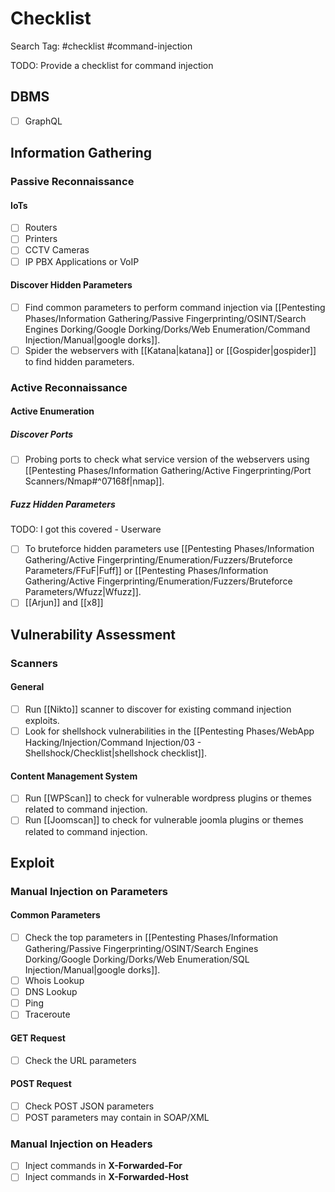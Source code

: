 # Checklist

Search Tag: #checklist #command-injection

TODO: Provide a checklist for command injection

## DBMS

- [ ] GraphQL

## Information Gathering

### Passive Reconnaissance

#### IoTs

- [ ] Routers
- [ ] Printers
- [ ] CCTV Cameras
- [ ] IP PBX Applications or VoIP

#### Discover Hidden Parameters

- [ ] Find common parameters to perform command injection via [[Pentesting Phases/Information Gathering/Passive Fingerprinting/OSINT/Search Engines Dorking/Google Dorking/Dorks/Web Enumeration/Command Injection/Manual|google dorks]].
- [ ] Spider the webservers with [[Katana|katana]] or [[Gospider|gospider]] to find hidden parameters.

### Active Reconnaissance

#### Active Enumeration

##### Discover Ports

- [ ] Probing ports to check what service version of the webservers using [[Pentesting Phases/Information Gathering/Active Fingerprinting/Port Scanners/Nmap#^07168f|nmap]].

##### Fuzz Hidden Parameters

TODO: I got this covered - Userware

- [ ] To bruteforce hidden parameters use [[Pentesting Phases/Information Gathering/Active Fingerprinting/Enumeration/Fuzzers/Bruteforce Parameters/FFuF|Fuff]] or [[Pentesting Phases/Information Gathering/Active Fingerprinting/Enumeration/Fuzzers/Bruteforce Parameters/Wfuzz|Wfuzz]].
- [ ] [[Arjun]] and [[x8]]

## Vulnerability Assessment

### Scanners

#### General

- [ ] Run [[Nikto]] scanner to discover for existing command injection exploits.
- [ ] Look for shellshock vulnerabilities in the [[Pentesting Phases/WebApp Hacking/Injection/Command Injection/03 - Shellshock/Checklist|shellshock checklist]].

#### Content Management System

- [ ] Run [[WPScan]] to check for vulnerable wordpress plugins or themes related to command injection.
- [ ] Run [[Joomscan]] to check for vulnerable joomla plugins or themes related to command injection.

## Exploit

### Manual Injection on Parameters

#### Common Parameters

- [ ] Check the top parameters in [[Pentesting Phases/Information Gathering/Passive Fingerprinting/OSINT/Search Engines Dorking/Google Dorking/Dorks/Web Enumeration/SQL Injection/Manual|google dorks]].
- [ ] Whois Lookup
- [ ] DNS Lookup
- [ ] Ping
- [ ] Traceroute

#### GET Request

- [ ] Check the URL parameters

#### POST Request

- [ ] Check POST JSON parameters
- [ ] POST parameters may contain in SOAP/XML

### Manual Injection on Headers

- [ ] Inject commands in **X-Forwarded-For**
- [ ] Inject commands in **X-Forwarded-Host**